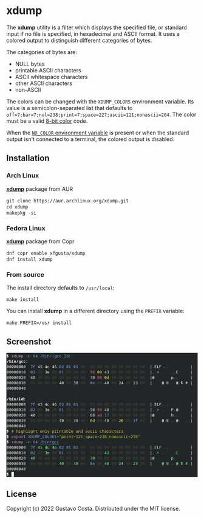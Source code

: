 # xdump

The **xdump** utility is a filter which displays the specified file, or standard input if no file is specified, in hexadecimal and ASCII format. It uses a colored output to distinguish different categories of bytes.

The categories of bytes are:

+ NULL bytes
+ printable ASCII characters
+ ASCII whitespace characters
+ other ASCII characters
+ non-ASCII

The colors can be changed with the `XDUMP_COLORS` environment variable. Its value is a semicolon-separated list that defaults to `off=7;bar=7;nul=238;print=7;space=227;ascii=111;nonascii=204`. The color must be a valid [8-bit color](https://en.wikipedia.org/wiki/ANSI_escape_code#8-bit) code.

When the [`NO_COLOR` environment variable](https://no-color.org) is present or when the standard output isn't connected to a terminal, the colored output is disabled.

## Installation

### Arch Linux

[**xdump**](https://aur.archlinux.org/packages/xdump) package from AUR

```text
git clone https://aur.archlinux.org/xdump.git
cd xdump
makepkg -si
```

### Fedora Linux

[**xdump**](https://copr.fedorainfracloud.org/coprs/xfgusta/xdump/) package from Copr

```text
dnf copr enable xfgusta/xdump
dnf install xdump
```

### From source

The install directory defaults to `/usr/local`:

```text
make install
```

You can install **xdump** in a different directory using the `PREFIX` variable:

```text
make PREFIX=/usr install
```

## Screenshot

![screenshot](screenshot.png)

## License

Copyright (c) 2022 Gustavo Costa. Distributed under the MIT license.
